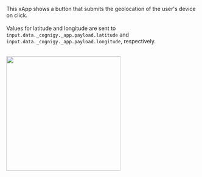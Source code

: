 This xApp shows a button that submits the geolocation of the user's device on click. 
<br>
<br>
Values for latitude and longitude are sent to `input.data._cognigy._app.payload.latitude` and `input.data._cognigy._app.payload.longitude`, respectively.
<br>
<br>
<p align="left">
<img src="https://github.com/Cognigy/xApps/geo-location/docs/example.jpg" style="width: 300px;" />
</p>
